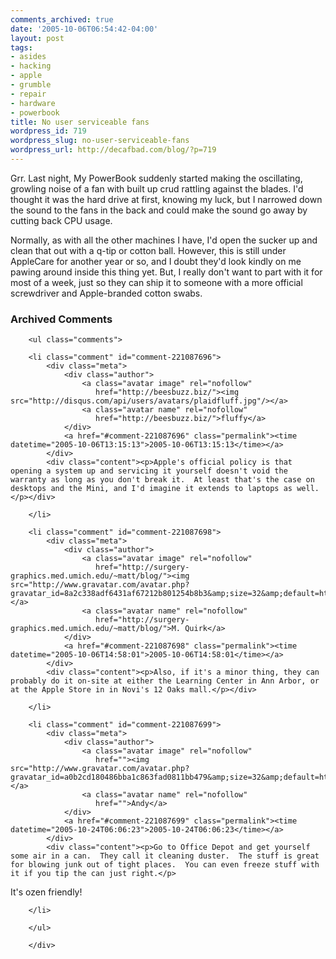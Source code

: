 ```yaml
---
comments_archived: true
date: '2005-10-06T06:54:42-04:00'
layout: post
tags:
- asides
- hacking
- apple
- grumble
- repair
- hardware
- powerbook
title: No user serviceable fans
wordpress_id: 719
wordpress_slug: no-user-serviceable-fans
wordpress_url: http://decafbad.com/blog/?p=719
---
```

Grr.  Last night, My PowerBook suddenly started making the oscillating, growling noise of a fan with built up crud rattling against the blades.  I'd thought it was the hard drive at first, knowing my luck, but I narrowed down the sound to the fans in the back and could make the sound go away by cutting back CPU usage.

Normally, as with all the other machines I have, I'd open the sucker up and clean that out with a q-tip or cotton ball.  However, this is still under AppleCare for another year or so, and I doubt they'd look kindly on me pawing around inside this thing yet.  But, I really don't want to part with it for most of a week, just so they can ship it to someone with a more official screwdriver and Apple-branded cotton swabs.

<!-- tags: apple powerbook hacking hardware repair grumble -->

<div id="comments" class="comments archived-comments">
            <h3>Archived Comments</h3>
            
        <ul class="comments">
            
        <li class="comment" id="comment-221087696">
            <div class="meta">
                <div class="author">
                    <a class="avatar image" rel="nofollow" 
                       href="http://beesbuzz.biz/"><img src="http://disqus.com/api/users/avatars/plaidfluff.jpg"/></a>
                    <a class="avatar name" rel="nofollow" 
                       href="http://beesbuzz.biz/">fluffy</a>
                </div>
                <a href="#comment-221087696" class="permalink"><time datetime="2005-10-06T13:15:13">2005-10-06T13:15:13</time></a>
            </div>
            <div class="content"><p>Apple's official policy is that opening a system up and servicing it yourself doesn't void the warranty as long as you don't break it.  At least that's the case on desktops and the Mini, and I'd imagine it extends to laptops as well.</p></div>
            
        </li>
    
        <li class="comment" id="comment-221087698">
            <div class="meta">
                <div class="author">
                    <a class="avatar image" rel="nofollow" 
                       href="http://surgery-graphics.med.umich.edu/~matt/blog/"><img src="http://www.gravatar.com/avatar.php?gravatar_id=8a2c338adf6431af67212b801254b8b3&amp;size=32&amp;default=http://mediacdn.disqus.com/1320279820/images/noavatar32.png"/></a>
                    <a class="avatar name" rel="nofollow" 
                       href="http://surgery-graphics.med.umich.edu/~matt/blog/">M. Quirk</a>
                </div>
                <a href="#comment-221087698" class="permalink"><time datetime="2005-10-06T14:58:01">2005-10-06T14:58:01</time></a>
            </div>
            <div class="content"><p>Also, if it's a minor thing, they can probably do it on-site at either the Learning Center in Ann Arbor, or at the Apple Store in in Novi's 12 Oaks mall.</p></div>
            
        </li>
    
        <li class="comment" id="comment-221087699">
            <div class="meta">
                <div class="author">
                    <a class="avatar image" rel="nofollow" 
                       href=""><img src="http://www.gravatar.com/avatar.php?gravatar_id=a0b2cd180486bba1c863fad0811bb479&amp;size=32&amp;default=http://mediacdn.disqus.com/1320279820/images/noavatar32.png"/></a>
                    <a class="avatar name" rel="nofollow" 
                       href="">Andy</a>
                </div>
                <a href="#comment-221087699" class="permalink"><time datetime="2005-10-24T06:06:23">2005-10-24T06:06:23</time></a>
            </div>
            <div class="content"><p>Go to Office Depot and get yourself some air in a can.  They call it cleaning duster.  The stuff is great for blowing junk out of tight places.  You can even freeze stuff with it if you tip the can just right.</p>

<p>It's ozen friendly!</p></div>
            
        </li>
    
        </ul>
    
        </div>
    
